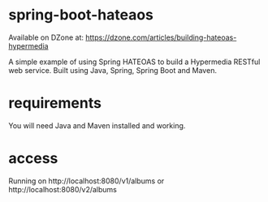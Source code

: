 spring-boot-hateaos
===================

Available on DZone at:
https://dzone.com/articles/building-hateoas-hypermedia

A simple example of using Spring HATEOAS to build a Hypermedia RESTful web service. Built using Java, Spring, Spring Boot and Maven.

requirements
============

You will need Java and Maven installed and working.

access
======

Running on http://localhost:8080/v1/albums or http://localhost:8080/v2/albums
